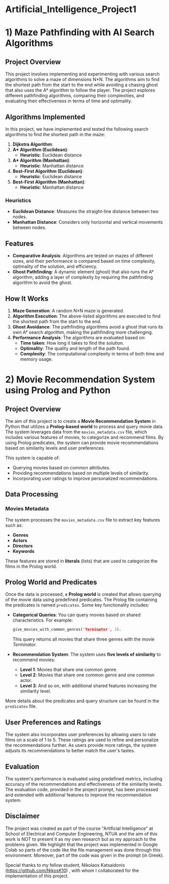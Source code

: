 # Artificial_Intelligence_Project1

# 1) Maze Pathfinding with AI Search Algorithms

## Project Overview

This project involves implementing and experimenting with various search algorithms to solve a maze of dimensions N×N. The algorithms aim to find the shortest path from the start to the end while avoiding a chasing ghost that also uses the A* algorithm to follow the player. The project explores different pathfinding algorithms, comparing their complexities, and evaluating their effectiveness in terms of time and optimality.

## Algorithms Implemented

In this project, we have implemented and tested the following search algorithms to find the shortest path in the maze:

1. **Dijkstra Algorithm**: 
2. **A\* Algorithm (Euclidean)**: 
   - **Heuristic**: Euclidean distance
3. **A\* Algorithm (Manhattan)**: 
   - **Heuristic**: Manhattan distance
4. **Best-First Algorithm (Euclidean)**: 
   - **Heuristic**: Euclidean distance
5. **Best-First Algorithm (Manhattan)**: 
   - **Heuristic**: Manhattan distance

### Heuristics

- **Euclidean Distance**: Measures the straight-line distance between two nodes.
- **Manhattan Distance**: Considers only horizontal and vertical movements between nodes.

## Features

- **Comparative Analysis**: Algorithms are tested on mazes of different sizes, and their performance is compared based on time complexity, optimality of the solution, and efficiency.
- **Ghost Pathfinding**: A dynamic element (ghost) that also runs the A* algorithm, adding a layer of complexity by requiring the pathfinding algorithm to avoid the ghost.

## How It Works

1. **Maze Generation**: A random N×N maze is generated.
2. **Algorithm Execution**: The above-listed algorithms are executed to find the shortest path from the start to the end.
3. **Ghost Avoidance**: The pathfinding algorithms avoid a ghost that runs its own A* search algorithm, making the pathfinding more challenging.
4. **Performance Analysis**: The algorithms are evaluated based on:
   - **Time taken**: How long it takes to find the solution.
   - **Optimality**: The quality and length of the path found.
   - **Complexity**: The computational complexity in terms of both time and memory usage.


# 2) Movie Recommendation System using Prolog and Python

## Project Overview

The aim of this project is to create a **Movie Recommendation System** in Python that utilizes a **Prolog-based world** to process and query movie data. The system leverages data from the `movies_metadata.csv` file, which includes various features of movies, to categorize and recommend films. By using Prolog predicates, the system can provide movie recommendations based on similarity levels and user preferences.

This system is capable of:

- Querying movies based on common attributes.
- Providing recommendations based on multiple levels of similarity.
- Incorporating user ratings to improve personalized recommendations.

## Data Processing

### Movies Metadata
The system processes the `movies_metadata.csv` file to extract key features such as:

- **Genres**
- **Actors**
- **Directors**
- **Keywords**

These features are stored in **literals** (lists) that are used to categorize the films in the Prolog world.

## Prolog World and Predicates

Once the data is processed, a **Prolog world** is created that allows querying of the movie data using predefined predicates. The Prolog file containing the predicates is named `predicates`. Some key functionality includes:

- **Categorical Queries**: You can query movies based on shared characteristics. For example:

    ```prolog
    give_movies_with_common_genres('Terminator', 3).
    ```

    This query returns all movies that share three genres with the movie *Terminator*.

- **Recommendation System**: The system uses **five levels of similarity** to recommend movies:

    - **Level 1**: Movies that share one common genre.
    - **Level 2**: Movies that share one common genre and one common actor.
    - **Level 3**: And so on, with additional shared features increasing the similarity level.

More details about the predicates and query structure can be found in the `predicates` file.

## User Preferences and Ratings

The system also incorporates user preferences by allowing users to rate films on a scale of 1 to 5. These ratings are used to refine and personalize the recommendations further. As users provide more ratings, the system adjusts its recommendations to better match the user's tastes.

## Evaluation

The system's performance is evaluated using predefined metrics, including accuracy of the recommendations and effectiveness of the similarity levels. The evaluation code, provided in the project prompt, has been processed and extended with additional features to improve the recommendation system.


## Disclaimer
The project was created as part of the course "Artificial Intelligence" at School of Electrical and Computer Engineering, NTUA and the aim of this work is NOT to present it as my own research but as my approach to the problems given. We highlight that the project was implemented in Google Colab so parts of the code like the file management was done through this environment. Moreover, part of the code was given in the prompt (in Greek).

Special thanks to my fellow student, Nikolaos Katsaidonis (https://github.com/NikosK10) , with whom I collaborated for the implementation of this project.
